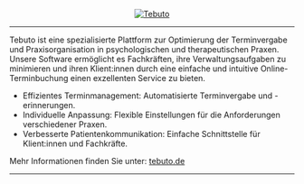 <p align="center">
  <a href="https://tebuto.de"><img src="https://github.com/Terminbuchungstool/.github-private/assets/22749683/b90263f8-d2ff-4793-a6de-5276aa192862" alt="Tebuto"/></a>
</p>

---
Tebuto ist eine spezialisierte Plattform zur Optimierung der Terminvergabe und Praxisorganisation in psychologischen und therapeutischen Praxen. Unsere Software ermöglicht es Fachkräften, ihre Verwaltungsaufgaben zu minimieren und ihren Klient:innen durch eine einfache und intuitive Online-Terminbuchung einen exzellenten Service zu bieten.

<ul>
<li>Effizientes Terminmanagement: Automatisierte Terminvergabe und -erinnerungen.</li>
<li>Individuelle Anpassung: Flexible Einstellungen für die Anforderungen verschiedener Praxen.</li>
<li>Verbesserte Patientenkommunikation: Einfache Schnittstelle für Klient:innen und Fachkräfte.</li>
</ul>

  Mehr Informationen finden Sie unter: <a href="https://tebuto.de/?utm_source=github&utm_medium=social&utm_campaign=profile-link">tebuto.de</a>

---
